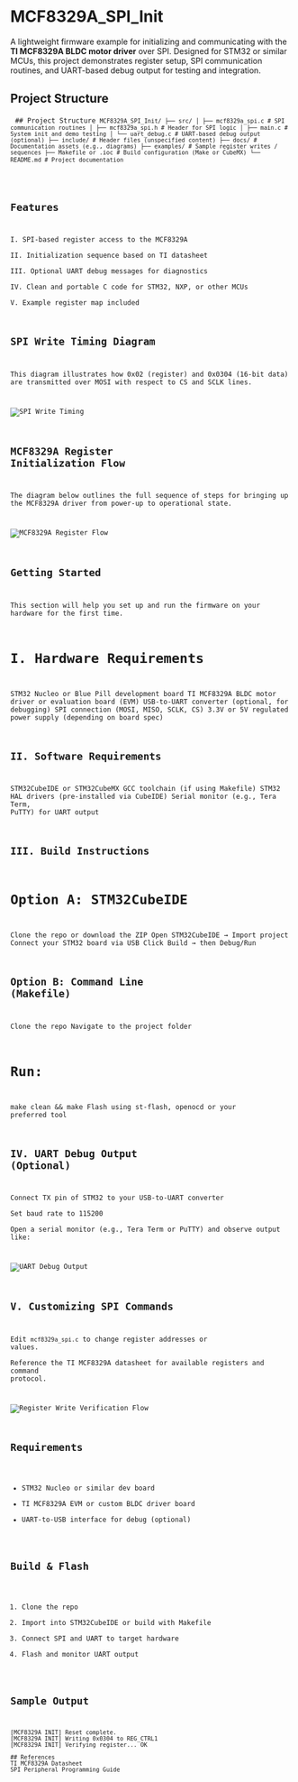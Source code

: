 # MCF8329A_SPI_Init
A lightweight firmware example for initializing and communicating with the **TI MCF8329A BLDC motor driver** over SPI. Designed for STM32 or similar MCUs, this project demonstrates register setup, SPI communication routines, and UART-based debug output for testing and integration.

## Project Structure
<pre lang="markdown"> <code>## Project Structure <code>MCF8329A_SPI_Init/ ├── src/ │ ├── mcf8329a_spi.c # SPI communication routines │ ├── mcf8329a_spi.h # Header for SPI logic │ ├── main.c # System init and demo testing │ └── uart_debug.c # UART-based debug output (optional) ├── include/ # Header files (unspecified content) ├── docs/ # Documentation assets (e.g., diagrams) ├── examples/ # Sample register writes / sequences ├── Makefile or .ioc # Build configuration (Make or CubeMX) └── README.md # Project documentation</code> </pre>

## Features
I. SPI-based register access to the MCF8329A  
II. Initialization sequence based on TI datasheet  
III. Optional UART debug messages for diagnostics  
IV. Clean and portable C code for STM32, NXP, or other MCUs  
V. Example register map included

## SPI Write Timing Diagram

This diagram illustrates how 0x02 (register) and 0x0304 (16-bit data) are transmitted over MOSI with respect to CS and SCLK lines.

![SPI Write Timing](docs/mcf8329a_spi_write_timing.png)

## MCF8329A Register Initialization Flow

The diagram below outlines the full sequence of steps for bringing up the MCF8329A driver from power-up to operational state.

![MCF8329A Register Flow](docs/mcf8329a_register_flow.png)

## Getting Started
This section will help you set up and run the firmware on your hardware for the first time.
# I. Hardware Requirements
STM32 Nucleo or Blue Pill development board
TI MCF8329A BLDC motor driver or evaluation board (EVM)
USB-to-UART converter (optional, for debugging)
SPI connection (MOSI, MISO, SCLK, CS)
3.3V or 5V regulated power supply (depending on board spec)

## II. Software Requirements
STM32CubeIDE or STM32CubeMX
GCC toolchain (if using Makefile)
STM32 HAL drivers (pre-installed via CubeIDE)
Serial monitor (e.g., Tera Term, PuTTY) for UART output

## III. Build Instructions
# Option A: STM32CubeIDE
Clone the repo or download the ZIP
Open STM32CubeIDE → Import project
Connect your STM32 board via USB
Click Build → then Debug/Run
## Option B: Command Line (Makefile)
Clone the repo
Navigate to the project folder
# Run:
make clean && make
Flash using st-flash, openocd or your preferred tool

## IV. UART Debug Output (Optional)
Connect TX pin of STM32 to your USB-to-UART converter  
Set baud rate to 115200  
Open a serial monitor (e.g., Tera Term or PuTTY) and observe output like:

![UART Debug Output](docs/uart_debug_output.png)

## V. Customizing SPI Commands
Edit `mcf8329a_spi.c` to change register addresses or values.  
Reference the TI MCF8329A datasheet for available registers and command protocol.

![Register Write Verification Flow](docs/Verifying_Register_Writes.png)

## Requirements
- STM32 Nucleo or similar dev board  
- TI MCF8329A EVM or custom BLDC driver board  
- UART-to-USB interface for debug (optional)

## Build & Flash
1. Clone the repo  
2. Import into STM32CubeIDE or build with Makefile  
3. Connect SPI and UART to target hardware  
4. Flash and monitor UART output

## Sample Output
```text
[MCF8329A INIT] Reset complete.
[MCF8329A INIT] Writing 0x0304 to REG_CTRL1
[MCF8329A INIT] Verifying register... OK

## References
TI MCF8329A Datasheet
SPI Peripheral Programming Guide

